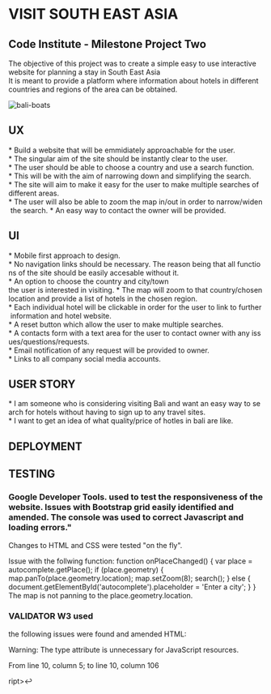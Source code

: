 # VISIT SOUTH EAST ASIA

## Code Institute - Milestone Project Two

The objective of this project was to create a simple easy to use interactive website for planning a stay in South East Asia
It is meant to provide a platform where information about hotels in different countries and regions of the area can be obtained.



![bali-boats](https://i.pinimg.com/originals/be/4f/95/be4f95d00fe550eb9048260a72620feb.jpg)

## UX

* Build a website that will be emmidiately approachable for the user. 
* The singular aim of the site should be instantly clear to the user. 
* The user should be able to choose a country and use a search function. 
* This will be with the aim of narrowing down and simplifying the search.
* The site will aim to make it easy for the user to make multiple searches of different areas. 
* The user will also be able to zoom the map in/out in order to narrow/widen the search.
* An easy way to contact the owner will be provided.


## UI

* Mobile first approach to design. 
* No navigation links should be necessary. The reason being that all functions of the site should be easily accesable without it.
* An option to choose the country and city/town the user is interested in visiting.
* The map will zoom to that country/chosen location and provide a list of hotels in the chosen region. 
* Each individual hotel will be clickable in order for the user to link to further information and hotel website.
* A reset button which allow the user to make multiple searches. 
* A contacts form with a text area for the user to contact owner with any issues/questions/requests. 
* Email notification of any request will be provided to owner.
* Links to all company social media accounts. 

## USER STORY

* I am someone who is considering visiting Bali and want an easy way to search for hotels without having to sign up to any travel sites.
* I want to get an idea of what quality/price of hotles in bali are like.



## DEPLOYMENT

## TESTING

### Google Developer Tools. used to test the responsiveness of the website. Issues with Bootstrap grid easily identified and amended. The console was used to correct Javascript and loading errors."
Changes to HTML and CSS were tested "on the fly".

Issue with the follwing function: 
function onPlaceChanged() {
        var place = autocomplete.getPlace();
        if (place.geometry) {
          map.panTo(place.geometry.location);
          map.setZoom(8);
          search();
        } else {
          document.getElementById('autocomplete').placeholder = 'Enter a city';
        }
      }
The map is not panning to the place.geometry.location.
### VALIDATOR W3 used

the following issues were found and amended HTML:


Warning: The type attribute is unnecessary for JavaScript resources.

From line 10, column 5; to line 10, column 106

ript>↩    <script type="text/javascript" src="https://cdn.jsdelivr.net/npm/emailjs-com@2.4.1/dist/email.min.js">↩	</sc

Warning: The type attribute is unnecessary for JavaScript resources.

From line 12, column 2; to line 12, column 32

/script>↩	<script type="text/javascript">↩		

Error: Stray end tag div.

From line 153, column 1; to line 153, column 6

>↩↩</div>↩</div>↩↩<div

 ### responsinator used to view how site looks on different formats.
### ESPREMA SYNTAX VALIDATOR for js script validation


## TECHNOLOGIES USED

* HTML
* CSS
* Javascript



## INSPIRATION

* Code Institute Student examples


## CREDITS


### NOTE: 
This is the second repository created. The branch of the original was not allowing me to maintain version control.
The original repository is: https://github.com/andershup/Visit-South-East-Asia-Milestone-project-two 
